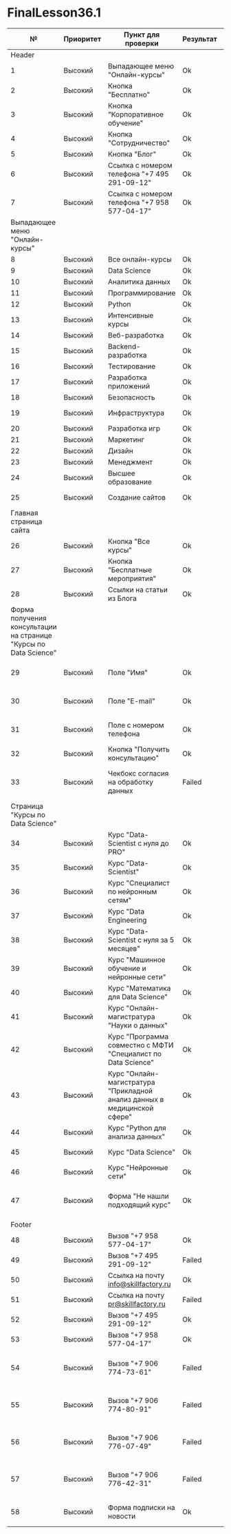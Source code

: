 # FinalLesson36.1
| №                                                                | Приоритет | Пункт для проверки                                                       | Результат | Примечание                                                                                            |                                            |
| ---------------------------------------------------------------- | --------- | ------------------------------------------------------------------------ | --------- | ----------------------------------------------------------------------------------------------------- | ------------------------------------------ |
| Header                                                           |
| 1                                                                | Высокий   | Выпадающее меню "Онлайн-курсы"                                           | Ok        |                                                                                                       |                                            |
| 2                                                                | Высокий   | Кнопка "Бесплатно"                                                       | Ok        | SkillfactoryNavTest / menuFree()                                                                      |                                            |
| 3                                                                | Высокий   | Кнопка "Корпоративное обучение"                                          | Ok        | SkillfactoryNavTest / menuCorporateTraining()                                                         |                                            |
| 4                                                                | Высокий   | Кнопка "Сотрудничество"                                                  | Ok        | SkillfactoryNavTest / menuCooperation()                                                               |                                            |
| 5                                                                | Высокий   | Кнопка "Блог"                                                            | Ok        | SkillfactoryNavTest / menuBlog()                                                                      |                                            |
| 6                                                                | Высокий   | Ссылка с номером телефона "+7 495 291-09-12"                             | Ok        | SkillfactoryNavTest / menuPhone1()                                                                    |                                            |
| 7                                                                | Высокий   | Ссылка с номером телефона "+7 958 577-04-17"                             | Ok        | SkillfactoryNavTest / menuPhone2()                                                                    |                                            |
| Выпадающее меню "Онлайн-курсы"                                   |
| 8                                                                | Высокий   | Все онлайн-курсы                                                         | Ok        | SkillfactoryNavTest / allCourses()                                                                    |                                            |
| 9                                                                | Высокий   | Data Science                                                             | Ok        | SkillfactoryNavTest / dataScience()                                                                   |                                            |
| 10                                                               | Высокий   | Аналитика данных                                                         | Ok        | SkillfactoryNavTest / dataAnalysis()                                                                  |                                            |
| 11                                                               | Высокий   | Программирование                                                         | Ok        | SkillfactoryNavTest / programming()                                                                   |                                            |
| 12                                                               | Высокий   | Python                                                                   | Ok        | SkillfactoryNavTest / python()                                                                        |                                            |
| 13                                                               | Высокий   | Интенсивные курсы                                                        | Ok        | SkillfactoryNavTest / intensive()                                                                     |                                            |
| 14                                                               | Высокий   | Веб-разработка                                                           | Ok        | SkillfactoryNavTest / frontend()                                                                      |                                            |
| 15                                                               | Высокий   | Backend-разработка                                                       | Ok        | SkillfactoryNavTest / backend()                                                                       |                                            |
| 16                                                               | Высокий   | Тестирование                                                             | Ok        | SkillfactoryNavTest / testing()                                                                       |                                            |
| 17                                                               | Высокий   | Разработка приложений                                                    | Ok        | SkillfactoryNavTest / applications()                                                                  |                                            |
| 18                                                               | Высокий   | Безопасность                                                             | Ok        | SkillfactoryNavTest / webSecurity()                                                                   |                                            |
| 19                                                               | Высокий   | Инфраструктура                                                           | Ok        | SkillfactoryNavTest / networkInfrastructure()                                                         |                                            |
| 20                                                               | Высокий   | Разработка игр                                                           | Ok        | SkillfactoryNavTest / gameDevelopment()                                                               |                                            |
| 21                                                               | Высокий   | Маркетинг                                                                | Ok        | SkillfactoryNavTest / marketing()                                                                     |                                            |
| 22                                                               | Высокий   | Дизайн                                                                   | Ok        | SkillfactoryNavTest / design()                                                                        |                                            |
| 23                                                               | Высокий   | Менеджмент                                                               | Ok        | SkillfactoryNavTest / management()                                                                    |                                            |
| 24                                                               | Высокий   | Высшее образование                                                       | Ok        | SkillfactoryNavTest / higherEducation()                                                               |                                            |
| 25                                                               | Высокий   | Создание сайтов                                                          | Ok        | SkillfactoryNavTest / websiteDevelopment()                                                            |                                            |
| Главная страница сайта                                           |
| 26                                                               | Высокий   | Кнопка "Все курсы"                                                       | Ok        | SkillfactoryMainTest / allCoursesButtonTest()                                                         |                                            |
| 27                                                               | Высокий   | Кнопка "Бесплатные мероприятия"                                          | Ok        | SkillfactoryMainTest / freeEventsButtonTest()                                                         |                                            |
| 28                                                               | Высокий   | Ссылки на статьи из Блога                                                | Ok        | SkillfactoryMainTest / OpenBlogStory1-4                                                               |                                            |
| Форма получения консультации на странице "Курсы по Data Science" |
| 29                                                               | Высокий   | Поле "Имя"                                                               | Ok        | SkillfactoryMainTest / ConsultingFormNegativeNameTest / ConsultingFormPositiveTest                    |                                            |
| 30                                                               | Высокий   | Поле "E-mail"                                                            | Ok        | SkillfactoryMainTest / ConsultingFormNegativeEmailTest / ConsultingFormPositiveTest                   |                                            |
| 31                                                               | Высокий   | Поле с номером телефона                                                  | Ok        | SkillfactoryMainTest / ConsultingFormNegativePhoneTest / ConsultingFormPositiveTest                   |                                            |
| 32                                                               | Высокий   | Кнопка "Получить консультацию"                                           | Ok        |                                                                                                       |                                            |
| 33                                                               | Высокий   | Чекбокс согласия на обработку данных                                     | Failed    | SkillfactoryMainTest / ConsultingFormNegativeAgreementTest / ConsultingFormPositiveTest               | Положение флажка не влияет на работу формы |
| Страница "Курсы по Data Science"                                 |
| 34                                                               | Высокий   | Курс "Data-Scientist с нуля до PRO"                                      | Ok        | SkillfactoryMainTest / dataScientistFromNothingToPro                                                  |                                            |
| 35                                                               | Высокий   | Курс "Data-Scientist"                                                    | Ok        | SkillfactoryMainTest / dataScientist                                                                  |                                            |
| 36                                                               | Высокий   | Курс "Специалист по нейронным сетям"                                     | Ok        | SkillfactoryMainTest / neuralNetworksCourse                                                           |                                            |
| 37                                                               | Высокий   | Курс "Data Engineering                                                   | Ok        | SkillfactoryMainTest / dataEngineering                                                                |                                            |
| 38                                                               | Высокий   | Курс "Data-Scientist с нуля за 5 месяцев"                                | Ok        | SkillfactoryMainTest / dataScientistIn5months                                                         |                                            |
| 39                                                               | Высокий   | Курс "Машинное обучение и нейронные сети"                                | Ok        | SkillfactoryMainTest / machineLearningAndNeuralNetworks                                               |                                            |
| 40                                                               | Высокий   | Курс "Математика для Data Science"                                       | Ok        | SkillfactoryMainTest / mathForDataScience                                                             |                                            |
| 41                                                               | Высокий   | Курс "Онлайн-магистратура "Науки о данных"                               | Ok        | SkillfactoryMainTest / dataScience()                                                                  |                                            |
| 42                                                               | Высокий   | Курс "Программа совместно с МФТИ "Специалист по Data Science"            | Ok        | DataSciencePageTest / dataScienceSpecialist ()                                                        |                                            |
| 43                                                               | Высокий   | Курс "Онлайн-магистратура "Прикладной анализ данных в медицинской сфере" | Ok        | DataSciencePageTest / analysisInMedicine                                                              |                                            |
| 44                                                               | Высокий   | Курс "Python для анализа данных"                                         | Ok        | DataSciencePageTest / pythonForAnalysis()                                                             |                                            |
| 45                                                               | Высокий   | Курс "Data Science"                                                      | Ok        | DataSciencePageTest / dataScienceSpecialization()                                                     |                                            |
| 46                                                               | Высокий   | Курс "Нейронные сети"                                                    | Ok        | DataSciencePageTest / neuralNetworksDeepLearning()                                                    |                                            |
| 47                                                               | Высокий   | Форма "Не нашли подходящий курс"                                         | Ok        | DataSciencePageTest / dataSciencePageConsultFormPositiveTest / dataSciencePageConsultFormNegativeTest |                                            |
| Footer                                                           |
| 48                                                               | Высокий   | Вызов "+7 958 577-04-17"                                                 | Ok        | SkillfactoryFooterTest / footerPhone1()                                                               |                                            |
| 49                                                               | Высокий   | Вызов "+7 495 291-09-12"                                                 | Failed    | SkillfactoryFooterTest / footerPhone2()                                                               | Ссылка неактивна                           |
| 50                                                               | Высокий   | Ссылка на почту info@skillfactory.ru                                     | Ok        | SkillfactoryFooterTest / footerEmail()                                                                |                                            |
| 51                                                               | Высокий   | Ссылка на почту pr@skillfactory.ru                                       | Failed    | SkillfactoryFooterTest / footerPREmail()                                                              | Ссылка неактивна                           |
| 52                                                               | Высокий   | Вызов "+7 495 291-09-12"                                                 | Ok        | SkillfactoryFooterTest / footerSchoolProgPhone1                                                       |                                            |
| 53                                                               | Высокий   | Вызов "+7 958 577-04-17"                                                 | Ok        | SkillfactoryFooterTest / footerSchoolProgPhone2                                                       |                                            |
| 54                                                               | Высокий   | Вызов "+7 906 774-73-61"                                                 | Failed    | SkillfactoryFooterTest / footerAnalysisPhone1                                                         | В ссылке неверный номер +74952910912       |
| 55                                                               | Высокий   | Вызов "+7 906 774-80-91"                                                 | Failed    | SkillfactoryFooterTest / footerAnalysisPhone2                                                         | В ссылке неверный номер +79585770417       |
| 56                                                               | Высокий   | Вызов "+7 906 776-07-49"                                                 | Failed    | SkillfactoryFooterTest / footerAnalysisPhone3                                                         | В ссылке неверный номер +79585770417       |
| 57                                                               | Высокий   | Вызов "+7 906 776-42-31"                                                 | Failed    | SkillfactoryFooterTest / footerAnalysisPhone4                                                         | В ссылке неверный номер +79585770417       |
| 58                                                               | Высокий   | Форма подписки на новости                                                | Ok        | SkillfactoryFooterTest / subscribePositiveTest / subscribeNegativeTest                                |
